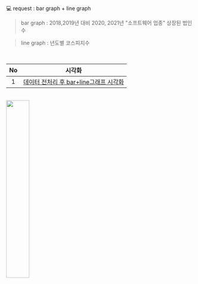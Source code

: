 💻 request : bar graph + line graph
<br>

> bar graph : 2018,2019년 대비 2020, 2021년 "소프트웨어 업종" 상장된 법인 수

> line graph : 년도별 코스피지수
<br>

|No |시각화 |
|:---:|:-------------------:|
|1 |[데이터 전처리 후 bar+line그래프 시각화](https://github.com/teng-ny/Analyst_service/blob/main/request2/%EC%BD%94%EB%A1%9C%EB%82%98%20%EC%86%8C%ED%94%84%ED%8A%B8%EC%9B%A8%EC%96%B4%EA%B8%B0%EC%97%85%20%EC%83%81%EC%9E%A5%20%EC%8B%9C%EA%B0%81%ED%99%94.ipynb) |
<br>

<img src = "https://user-images.githubusercontent.com/96412996/211728322-8751abf9-24dc-4fe6-87a2-93c80caa662c.png" width="35%" height="35%">
